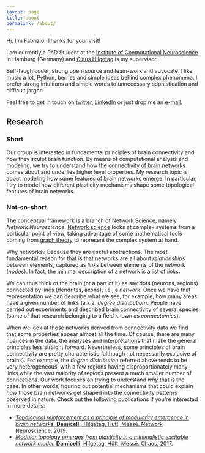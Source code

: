 ```yaml
---
layout: page
title: about
permalink: /about/
---
```

Hi, I'm Fabrizio. Thanks for your visit!

I am currently a PhD Student at the [Institute of Computational Neuroscience](https://www.uke.de/english/departments-institutes/institutes/computational-neuroscience/research/index.html) in Hamburg (Germany) and [Claus Hilgetag](https://scholar.google.com/citations?user=qceKVpYAAAAJ&hl=en) is my supervisor.

Self-taugh coder, strong open-source and team-work and advocate.
I like music a lot, Python, berries and simple ideas behind complex phenomena.
I prefer strong intuitions and simple words to unnecessary sophistication and difficult jargon.

Feel free to get in touch on [twitter](https://twitter.com/fabridamicelli), [LinkedIn](https://www.linkedin.com/in/fabridamicelli) or just drop me an [e-mail](mailto:f.damicelli@uke.de).

## Research
### Short
Our group is interested in fundamental principles of brain connectivity and how they sculpt brain function.
By means of computational analysis and modeling, we try to understand how the connectivity of brain networks comes about and underlies higher level properties.
My research topic is about modeling how some features of brain networks emerge.
In particular, I try to model how different plasticity mechanisms shape some topological features of brain networks.

### Not-so-short
The conceptual framework is a branch of Network Science, namely *Network Neuroscience*.
[Network science](https://en.wikipedia.org/wiki/Network_science) looks at complex systems from a particular point of view, taking advantage of some mathematical tools coming from [graph theory](https://en.wikipedia.org/wiki/Graph_theory) to represent the complex system at hand.

Why networks?
Because they are useful abstractions.
The most fundamental reason for that is that networks are all about *relationships* between elements, captured as *links* between elements of the network (*nodes*).
In fact, the minimal description of a network is a list of *links*.

We can thus think of the brain (or a part of it) as say dots (neurons, regions) connected by lines (dendrites, axons), i.e., a *network*.
Once we have that representation we can describe what we see, for example, how many areas have a given number of links (a.k.a. *degree distribution*).
People have carried out experiments and described brain connectivity of several species (some of that research belonging to a field known as *connectomics*).

When we look at those networks derived from connectivity data we find that some properties appear almost all the time.
Of course, there are many nuances in the data, the analyses and interpretations that make the general principles less straight forward.
Nevertheless, some principles of brain connectivity are pretty characteristic (although not necessarily exclusive of brains).
For example, the *degree distribution* referred above tends to be very heterogeneous, with a few regions having disproportionately many links while the vast majority of regions present a much smaller number of connections.
Our work focuses on trying to understand *why* that is the case.
In other words, figuring out potential mechanisms that could explain *how* those brain networks get shaped into the connectivity patterns observed in nature.
Check out the following publications if you're interested in more details:
  - [*Topological reinforcement as a principle of modularity emergence in brain networks*. **Damicelli**, Hilgetag, Hütt, Messé. Network Neuroscience, 2019](https://www.mitpressjournals.org/doi/full/10.1162/netn_a_00085).
  - [*Modular topology emerges from plasticity in a minimalistic excitable network model*. **Damicelli**, Hilgetag, Hütt, Messé. Chaos, 2017](https://aip.scitation.org/doi/pdf/10.1063/1.4979561).
